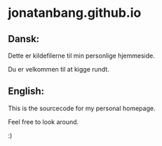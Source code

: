# jonatanbang.github.io

## Dansk:

Dette er kildefilerne til min personlige hjemmeside.

Du er velkommen til at kigge rundt.

## English:

This is the sourcecode for my personal homepage.

Feel free to look around.

:)